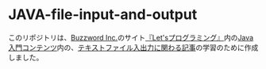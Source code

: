 # JAVA-file-input-and-output
このリポジトリは、[Buzzword Inc.](http://www.buzzword.co.jp/)のサイト[『Let'sプログラミング』](https://www.javadrive.jp/)内の[Java入門コンテンツ](https://www.javadrive.jp/start/)内の、[テキストファイル入出力に関わる記事](https://www.javadrive.jp/start/stream/)の学習のために作成しました。
